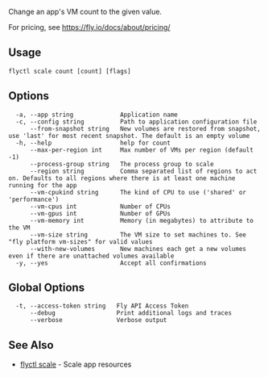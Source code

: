 Change an app's VM count to the given value.

For pricing, see https://fly.io/docs/about/pricing/

## Usage
~~~
flyctl scale count [count] [flags]
~~~

## Options

~~~
  -a, --app string             Application name
  -c, --config string          Path to application configuration file
      --from-snapshot string   New volumes are restored from snapshot, use 'last' for most recent snapshot. The default is an empty volume
  -h, --help                   help for count
      --max-per-region int     Max number of VMs per region (default -1)
      --process-group string   The process group to scale
      --region string          Comma separated list of regions to act on. Defaults to all regions where there is at least one machine running for the app
      --vm-cpukind string      The kind of CPU to use ('shared' or 'performance')
      --vm-cpus int            Number of CPUs
      --vm-gpus int            Number of GPUs
      --vm-memory int          Memory (in megabytes) to attribute to the VM
      --vm-size string         The VM size to set machines to. See "fly platform vm-sizes" for valid values
      --with-new-volumes       New machines each get a new volumes even if there are unattached volumes available
  -y, --yes                    Accept all confirmations
~~~

## Global Options

~~~
  -t, --access-token string   Fly API Access Token
      --debug                 Print additional logs and traces
      --verbose               Verbose output
~~~

## See Also

* [flyctl scale](/docs/flyctl/scale/)	 - Scale app resources

